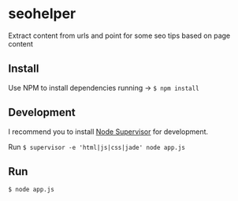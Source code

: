 # seohelper
Extract content from urls and point for some seo tips based on page content

## Install
Use NPM to install dependencies running -> `$ npm install`

## Development
I recommend you to install [Node Supervisor](https://github.com/isaacs/node-supervisor) for development.

Run `$ supervisor -e 'html|js|css|jade' node app.js`

## Run
`$ node app.js`
